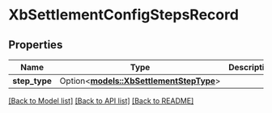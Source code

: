 # XbSettlementConfigStepsRecord

## Properties

Name | Type | Description | Notes
------------ | ------------- | ------------- | -------------
**step_type** | Option<[**models::XbSettlementStepType**](XBSettlementStepType.md)> |  | [optional]

[[Back to Model list]](../README.md#documentation-for-models) [[Back to API list]](../README.md#documentation-for-api-endpoints) [[Back to README]](../README.md)


